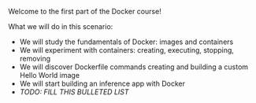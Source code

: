Welcome to the first part of the Docker course!

What we will do in this scenario:
- We will study the fundamentals of Docker: images and containers
- We will experiment with containers: creating, executing, stopping, removing
- We will discover Dockerfile commands creating and building a custom Hello World image
- We will start building an inference app with Docker
- *TODO: FILL THIS BULLETED LIST*
